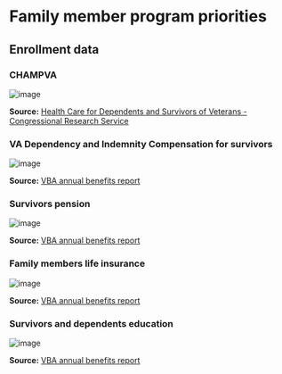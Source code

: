# Family member program priorities

## Enrollment data

### CHAMPVA

![image](https://github.com/department-of-veterans-affairs/va.gov-team/assets/62957278/02e92213-4b77-4c75-8778-e26548c11b9a)

**Source:** [Health Care for Dependents and Survivors of Veterans - Congressional Research Service](https://sgp.fas.org/crs/misc/RS22483.pdf) 

### VA Dependency and Indemnity Compensation for survivors

![image](https://github.com/department-of-veterans-affairs/va.gov-team/assets/62957278/90a28b94-b456-4720-8352-2dd6d03daddb)

**Source:** [VBA annual benefits report](https://www.benefits.va.gov/REPORTS/abr/docs/2022-abr.pdf)

### Survivors pension

![image](https://github.com/department-of-veterans-affairs/va.gov-team/assets/62957278/0ac5a439-cefc-443a-838b-494a6b86a0d0)

**Source:** [VBA annual benefits report](https://www.benefits.va.gov/REPORTS/abr/docs/2022-abr.pdf)

### Family members life insurance

![image](https://github.com/department-of-veterans-affairs/va.gov-team/assets/62957278/e9176a11-836b-496f-b5f2-654d57c585ef)

**Source:** [VBA annual benefits report](https://www.benefits.va.gov/REPORTS/abr/docs/2022-abr.pdf)

### Survivors and dependents education

![image](https://github.com/department-of-veterans-affairs/va.gov-team/assets/62957278/89ba200c-e5b0-4bef-8acb-c0c0d3825ceb)

**Source:** [VBA annual benefits report](https://www.benefits.va.gov/REPORTS/abr/docs/2022-abr.pdf)


######
